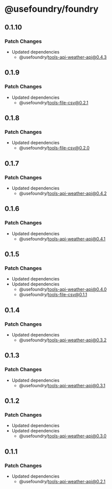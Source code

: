 # @usefoundry/foundry

## 0.1.10

### Patch Changes

- Updated dependencies
  - @usefoundry/tools-api-weather-api@0.4.3

## 0.1.9

### Patch Changes

- Updated dependencies
  - @usefoundry/tools-file-csv@0.2.1

## 0.1.8

### Patch Changes

- Updated dependencies
  - @usefoundry/tools-file-csv@0.2.0

## 0.1.7

### Patch Changes

- Updated dependencies
  - @usefoundry/tools-api-weather-api@0.4.2

## 0.1.6

### Patch Changes

- Updated dependencies
  - @usefoundry/tools-api-weather-api@0.4.1

## 0.1.5

### Patch Changes

- Updated dependencies
- Updated dependencies
  - @usefoundry/tools-api-weather-api@0.4.0
  - @usefoundry/tools-file-csv@0.1.1

## 0.1.4

### Patch Changes

- Updated dependencies
  - @usefoundry/tools-api-weather-api@0.3.2

## 0.1.3

### Patch Changes

- Updated dependencies
  - @usefoundry/tools-api-weather-api@0.3.1

## 0.1.2

### Patch Changes

- Updated dependencies
- Updated dependencies
  - @usefoundry/tools-api-weather-api@0.3.0

## 0.1.1

### Patch Changes

- Updated dependencies
  - @usefoundry/tools-api-weather-api@0.2.1
